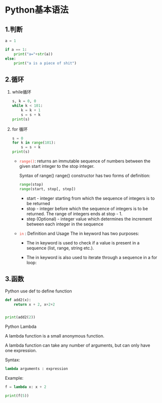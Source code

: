 # Python基本语法

## 1.判断

```py
a = 1

if a == 1:
    print("a="+str(a))
else:
    print("a is a piece of shit")
```

## 2.循环

1. while循环

    ```py
    s, k = 0, 0
    while k < 101:
        k = k + 1
        s = s + k
    print(s)
    ```

2. for 循环

    ```py
    s = 0
    for k in range(101):
        s = s + k
    print(s)
    ```

    - <code style="color:#ea4335">range()</code>: returns an immutable sequence of numbers between the given start integer to the stop integer.

        Syntax of range()
        range() constructor has two forms of definition:

        ```py
        range(stop)
        range(start, stop[, step])
        ```

        - start - integer starting from which the sequence of integers is to be returned
        - stop - integer before which the sequence of integers is to be returned. The range of integers ends at stop - 1.
        - step (Optional) - integer value which determines the increment between each integer in the sequence

    - <code style="color:#ea4335">in</code> : Definition and Usage
    The in keyword has two purposes:

        - The in keyword is used to check if a value is present in a sequence (list, range, string etc.).

        - The in keyword is also used to iterate through a sequence in a for loop:

## 3.函数

Python use def to define function

```py
def add2(x):
    return x + 2, x+2+2


print(add2(2))
```

Python Lambda

A lambda function is a small anonymous function.

A lambda function can take any number of arguments, but can only have one expression.

Syntax:

```py
lambda arguments : expression
```

Example:

```py
f = lambda x: x + 2

print(f(5))
```
